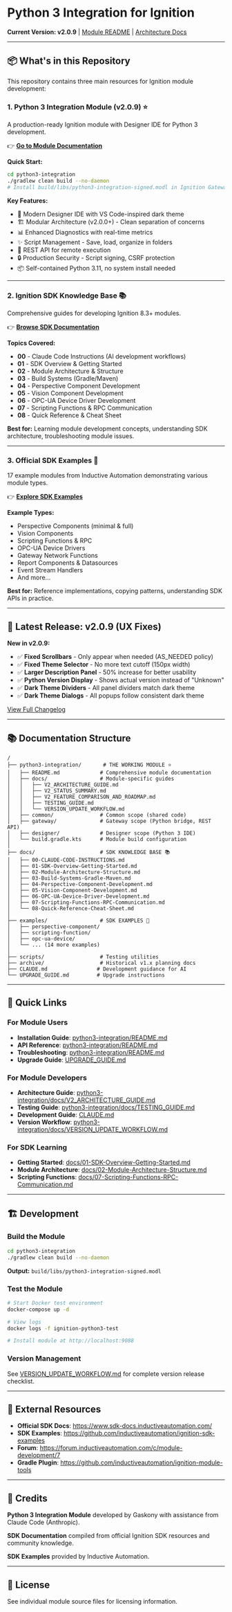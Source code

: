 # Python 3 Integration for Ignition

**Current Version: v2.0.9** | [Module README](python3-integration/README.md) | [Architecture Docs](python3-integration/docs/)

---

## 📦 What's in this Repository

This repository contains three main resources for Ignition module development:

### 1. **Python 3 Integration Module** (v2.0.9) ⭐

A production-ready Ignition module with Designer IDE for Python 3 development.

👉 **[Go to Module Documentation](python3-integration/README.md)**

**Quick Start:**
```bash
cd python3-integration
./gradlew clean build --no-daemon
# Install build/libs/python3-integration-signed.modl in Ignition Gateway
```

**Key Features:**
- 🎨 Modern Designer IDE with VS Code-inspired dark theme
- 🏗️ Modular Architecture (v2.0.0+) - Clean separation of concerns
- 📊 Enhanced Diagnostics with real-time metrics
- ✨ Script Management - Save, load, organize in folders
- 🔄 REST API for remote execution
- 🔒 Production Security - Script signing, CSRF protection
- 📦 Self-contained Python 3.11, no system install needed

---

### 2. **Ignition SDK Knowledge Base** 📚

Comprehensive guides for developing Ignition 8.3+ modules.

👉 **[Browse SDK Documentation](docs/README.md)**

**Topics Covered:**
- **00** - Claude Code Instructions (AI development workflows)
- **01** - SDK Overview & Getting Started
- **02** - Module Architecture & Structure
- **03** - Build Systems (Gradle/Maven)
- **04** - Perspective Component Development
- **05** - Vision Component Development
- **06** - OPC-UA Device Driver Development
- **07** - Scripting Functions & RPC Communication
- **08** - Quick Reference & Cheat Sheet

**Best for:** Learning module development concepts, understanding SDK architecture, troubleshooting module issues.

---

### 3. **Official SDK Examples** 🔨

17 example modules from Inductive Automation demonstrating various module types.

👉 **[Explore SDK Examples](examples/README.md)**

**Example Types:**
- Perspective Components (minimal & full)
- Vision Components
- Scripting Functions & RPC
- OPC-UA Device Drivers
- Gateway Network Functions
- Report Components & Datasources
- Event Stream Handlers
- And more...

**Best for:** Reference implementations, copying patterns, understanding SDK APIs in practice.

---

## 🚀 Latest Release: v2.0.9 (UX Fixes)

**New in v2.0.9:**
- ✅ **Fixed Scrollbars** - Only appear when needed (AS_NEEDED policy)
- ✅ **Fixed Theme Selector** - No more text cutoff (150px width)
- ✅ **Larger Description Panel** - 50% increase for better usability
- ✅ **Python Version Display** - Shows actual version instead of "Unknown"
- ✅ **Dark Theme Dividers** - All panel dividers match dark theme
- ✅ **Dark Theme Dialogs** - All popups follow consistent dark theme

[View Full Changelog](python3-integration/README.md#changelog)

---

## 📚 Documentation Structure

```
/
├── python3-integration/       # THE WORKING MODULE ⭐
│   ├── README.md             # Comprehensive module documentation
│   ├── docs/                 # Module-specific guides
│   │   ├── V2_ARCHITECTURE_GUIDE.md
│   │   ├── V2_STATUS_SUMMARY.md
│   │   ├── V2_FEATURE_COMPARISON_AND_ROADMAP.md
│   │   ├── TESTING_GUIDE.md
│   │   └── VERSION_UPDATE_WORKFLOW.md
│   ├── common/               # Common scope (shared code)
│   ├── gateway/              # Gateway scope (Python bridge, REST API)
│   ├── designer/             # Designer scope (Python 3 IDE)
│   └── build.gradle.kts      # Module build configuration
│
├── docs/                     # SDK KNOWLEDGE BASE 📚
│   ├── 00-CLAUDE-CODE-INSTRUCTIONS.md
│   ├── 01-SDK-Overview-Getting-Started.md
│   ├── 02-Module-Architecture-Structure.md
│   ├── 03-Build-Systems-Gradle-Maven.md
│   ├── 04-Perspective-Component-Development.md
│   ├── 05-Vision-Component-Development.md
│   ├── 06-OPC-UA-Device-Driver-Development.md
│   ├── 07-Scripting-Functions-RPC-Communication.md
│   └── 08-Quick-Reference-Cheat-Sheet.md
│
├── examples/                 # SDK EXAMPLES 🔨
│   ├── perspective-component/
│   ├── scripting-function/
│   ├── opc-ua-device/
│   └── ... (14 more examples)
│
├── scripts/                  # Testing utilities
├── archive/                  # Historical v1.x planning docs
├── CLAUDE.md                # Development guidance for AI
└── UPGRADE_GUIDE.md         # Upgrade instructions
```

---

## 🔧 Quick Links

### For Module Users
- **Installation Guide**: [python3-integration/README.md](python3-integration/README.md#quick-start)
- **API Reference**: [python3-integration/README.md](python3-integration/README.md#api-reference)
- **Troubleshooting**: [python3-integration/README.md](python3-integration/README.md#troubleshooting)
- **Upgrade Guide**: [UPGRADE_GUIDE.md](UPGRADE_GUIDE.md)

### For Module Developers
- **Architecture Guide**: [python3-integration/docs/V2_ARCHITECTURE_GUIDE.md](python3-integration/docs/V2_ARCHITECTURE_GUIDE.md)
- **Testing Guide**: [python3-integration/docs/TESTING_GUIDE.md](python3-integration/docs/TESTING_GUIDE.md)
- **Development Guide**: [CLAUDE.md](CLAUDE.md)
- **Version Workflow**: [python3-integration/docs/VERSION_UPDATE_WORKFLOW.md](python3-integration/docs/VERSION_UPDATE_WORKFLOW.md)

### For SDK Learning
- **Getting Started**: [docs/01-SDK-Overview-Getting-Started.md](docs/01-SDK-Overview-Getting-Started.md)
- **Module Architecture**: [docs/02-Module-Architecture-Structure.md](docs/02-Module-Architecture-Structure.md)
- **Scripting Functions**: [docs/07-Scripting-Functions-RPC-Communication.md](docs/07-Scripting-Functions-RPC-Communication.md)

---

## 🏗️ Development

### Build the Module

```bash
cd python3-integration
./gradlew clean build --no-daemon
```

**Output:** `build/libs/python3-integration-signed.modl`

### Test the Module

```bash
# Start Docker test environment
docker-compose up -d

# View logs
docker logs -f ignition-python3-test

# Install module at http://localhost:9088
```

### Version Management

See [VERSION_UPDATE_WORKFLOW.md](python3-integration/docs/VERSION_UPDATE_WORKFLOW.md) for complete version release checklist.

---

## 📖 External Resources

- **Official SDK Docs**: https://www.sdk-docs.inductiveautomation.com/
- **SDK Examples**: https://github.com/inductiveautomation/ignition-sdk-examples
- **Forum**: https://forum.inductiveautomation.com/c/module-development/7
- **Gradle Plugin**: https://github.com/inductiveautomation/ignition-module-tools

---

## 📜 Credits

**Python 3 Integration Module** developed by Gaskony with assistance from Claude Code (Anthropic).

**SDK Documentation** compiled from official Ignition SDK resources and community knowledge.

**SDK Examples** provided by Inductive Automation.

---

## 📄 License

See individual module source files for licensing information.
